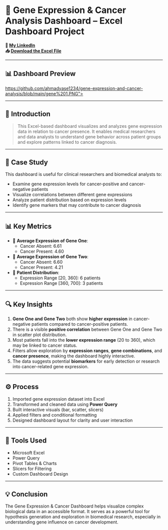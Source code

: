 # 🧬 Gene Expression & Cancer Analysis Dashboard – Excel Dashboard Project

**🔗 [My LinkedIn](https://www.linkedin.com/in/ahmad-yasser-faiq-data-analyst/)**  
**📥 [Download the Excel File](https://github.com/ahmadyase1234/gene-expression-and-cancer-analysis/blob/main/Gene%20Expression%20%26%20Cancer%20Analysis%20Dashboard.xlsx)**  

---

## 📊 Dashboard Preview
https://github.com/ahmadyase1234/gene-expression-and-cancer-analysis/blob/main/gene%201.PNG">

---

## 📝 Introduction

> This Excel-based dashboard visualizes and analyzes gene expression data in relation to cancer presence. It enables medical researchers and data analysts to understand gene behavior across patient groups and explore patterns linked to cancer diagnosis.

---

## 🎯 Case Study

This dashboard is useful for clinical researchers and biomedical analysts to:

- Examine gene expression levels for cancer-positive and cancer-negative patients  
- Visualize correlations between different gene expressions  
- Analyze patient distribution based on expression levels  
- Identify gene markers that may contribute to cancer diagnosis

---

## 📊 Key Metrics

- 🔬 **Average Expression of Gene One**:  
  - Cancer Absent: 6.61  
  - Cancer Present: 4.60  
- 🧪 **Average Expression of Gene Two**:  
  - Cancer Absent: 6.60  
  - Cancer Present: 4.21  
- 👥 **Patient Distribution**:  
  - Expression Range [20, 360]: 6 patients  
  - Expression Range [360, 700]: 3 patients

---

## 🔍 Key Insights

1. **Gene One and Gene Two** both show **higher expression** in cancer-negative patients compared to cancer-positive patients.  
2. There is a visible **positive correlation** between Gene One and Gene Two in scatter plot distribution.  
3. Most patients fall into the **lower expression range** (20 to 360), which may be linked to cancer status.  
4. Filters allow exploration by **expression ranges**, **gene combinations**, and **cancer presence**, making the dashboard highly interactive.  
5. The data suggests potential **biomarkers** for early detection or research into cancer-related gene expression.

---

## ⚙️ Process

1. Imported gene expression dataset into Excel  
2. Transformed and cleaned data using **Power Query**  
3. Built interactive visuals (bar, scatter, slicers)  
4. Applied filters and conditional formatting  
5. Designed dashboard layout for clarity and user interaction

---

## 🧰 Tools Used

- Microsoft Excel  
- Power Query  
- Pivot Tables & Charts  
- Slicers for Filtering  
- Custom Dashboard Design

---

## 💡 Conclusion

The Gene Expression & Cancer Dashboard helps visualize complex biological data in an accessible format. It serves as a powerful tool for hypothesis generation and exploration in biomedical research, especially in understanding gene influence on cancer development.
